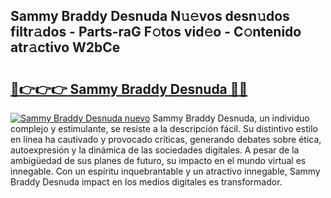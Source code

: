 ## Sammy Braddy Desnuda N𝚞𝚎vos desn𝚞dos filtr𝚊dos - Parts-raG F𝚘tos vid𝚎o - C𝚘ntenido atr𝚊ctivo W2bCe

# <h2><a href="http://mb30kbr.tromn.icu/?c=Sammy+Braddy+Desnuda">🔗👉👉👉 Sammy Braddy Desnuda 🔗🔗</a></h2>

[![Sammy Braddy Desnuda nuevo](https://i.imgur.com/pEAQMta.gif)](http://mb30kbr.tromn.icu/?c=Sammy+Braddy+Desnuda)
Sammy Braddy Desnuda, un individuo complejo y estimulante, se resiste a la descripción fácil. Su distintivo estilo en línea ha cautivado y provocado críticas, generando debates sobre ética, autoexpresión y la dinámica de las sociedades digitales. A pesar de la ambigüedad de sus planes de futuro, su impacto en el mundo virtual es innegable. Con un espíritu inquebrantable y un atractivo innegable, Sammy Braddy Desnuda impact en los medios digitales es transformador.
